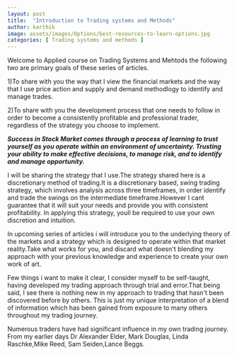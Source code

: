 ```yaml
---
layout: post
title:  "Introduction to Trading systems and Methods"
author: karthik
image: assets/images/Options/best-resources-to-learn-options.jpg
categories: [ Trading systems and methods ]
---
```



Welcome to Applied course on Trading Systems and Mehtods the following two are primary goals of these series of articles.

1)To share with you the way that I view the financial markets and the way that I use price action and supply and demand methodlogy to identify and manage trades.

2)To share with you the development process that one needs to follow in order to become a consistently profitable and professional trader, regardless of the strategy you choose to implement.

***Success in Stock Market comes through a process of learning to trust yourself as you operate within an environment of uncertainty. Trusting your ability to make effective decisions, to manage risk, and to identify and manage opportunity.***

I will be sharing the strategy that I use.The strategy shared here is a discretionary method of trading.It is a discretionary based, swing trading strategy, which involves analysis across three timeframes, in order identify and trade the swings on the intermediate timeframe.However I cant guarantee that it will suit your needs and provide you with consistent profitability. In applying this strategy, youll be required to use your own discretion and intuition. 

In upcoming series of articles i  will introduce you to the underlying theory of the markets and a strategy which is designed to operate within that market reality.Take what works for you, and discard what doesn't blending my approach with your previous knowledge and experience to create your own work of art.

Few things i want to make it clear, I consider myself to be self-taught,
having developed my trading approach through trial and error.That being said, I see there is nothing new in my approach to trading that hasn't been discovered before by others. This is just my unique interpretation of a blend of information which has been gained from exposure to many others throughout my trading journey.

Numerous traders have had significant influence in my own trading journey. 
From my earlier days Dr Alexander Elder, Mark Douglas, Linda Raschke,Mike Reed, Sam Seiden,Lance Beggs.


